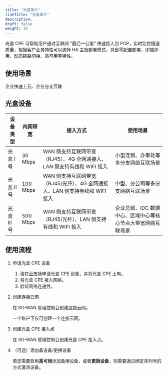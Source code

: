 ```yaml
---
title: "光盒简介"
linkTitle: "光盒简介"
description:
draft: false
weight: 10
---
```


光盒 CPE 可帮助用户通过互联网 ”最后一公里“ 快速接入到 POP，实时监控隧道质量，根据客户业务特性可以选择 HA 主备部署模式，具备零配置部署、即插即用、动态链路切换、高可用等特性。

## 使用场景

企业快速上云、企业分支互联

## 光盒设备

| 设备类型  | 内网带宽 | 接入方式                                                     | 使用场景                                                     |
| --------- | -------- | ------------------------------------------------------------ | ------------------------------------------------------------ |
| 光盒 Ⅰ 号 | 30 Mbps  | WAN 侧支持互联网带宽（RJ45）、4G 全网通接入、LAN 侧支持有线和 WIFI 接入 | 小型连锁、办事处等多分支网络互联场景                         |
| 光盒 Ⅱ 号 | 100 Mbps | WAN 侧支持互联网带宽（RJ45/光纤）、4G 全网通接入、LAN 侧支持有线和 WIFI 接入 | 中型、分公司等多分支网络互联场景                             |
| 光盒 Ⅲ 号 | 500 Mbps | WAN 侧支持互联网带宽（RJ45/光纤）、LAN 侧支持有线和 WIFI 接入 | 企业总部、IDC 数据中心、区域中心等核心节点大带宽网络互联场景 |

## 使用流程

1. 申请光盒 CPE 设备

   1. 请在[云市场](https://marketplace.qingcloud.com/)申请光盒 CPE 设备，并将光盒 CPE 上电。
   2. 将光盒 CPE 接入网络。
   3. 验证网络连通性。

1. 创建连接云网

   在 SD-WAN 管理控制台创建连接云网。

   一个账户下仅可创建一个连接云网。

3. 创建光盒 CPE 接入点

   在 SD-WAN 管理控制台创建光盒 CPE 接入点。

4. （可选）添加备设备/更换设备

   若您需要启用**高可用**添加备用设备，或者**更换设备**，则需要通过绑定序列号的方式激活设备。
